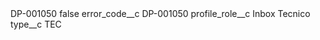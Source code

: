 <?xml version="1.0" encoding="UTF-8"?>
<CustomMetadata xmlns="http://soap.sforce.com/2006/04/metadata" xmlns:xsi="http://www.w3.org/2001/XMLSchema-instance" xmlns:xsd="http://www.w3.org/2001/XMLSchema">
    <label>DP-001050</label>
    <protected>false</protected>
    <values>
        <field>error_code__c</field>
        <value xsi:type="xsd:string">DP-001050</value>
    </values>
    <values>
        <field>profile_role__c</field>
        <value xsi:type="xsd:string">Inbox Tecnico</value>
    </values>
    <values>
        <field>type__c</field>
        <value xsi:type="xsd:string">TEC</value>
    </values>
</CustomMetadata>
